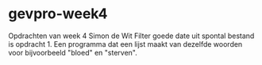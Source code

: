 # gevpro-week4
Opdrachten van week 4 Simon de Wit
Filter goede date uit spontal bestand is opdracht 1.
Een programma dat een lijst maakt van dezelfde woorden voor bijvoorbeeld "bloed" en "sterven".
